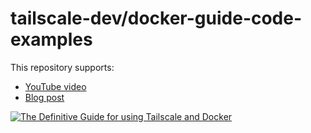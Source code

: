 # tailscale-dev/docker-guide-code-examples

This repository supports:

+ [YouTube video](https://youtu.be/tqvvZhGrciQ) 
+ [Blog post](https://tailscale.com/api/preview?slug=blog/docker-tailscale-guide)

[![The Definitive Guide for using Tailscale and Docker](https://img.youtube.com/vi/tqvvZhGrciQ/maxresdefault.jpg)](https://youtu.be/tqvvZhGrciQ)


